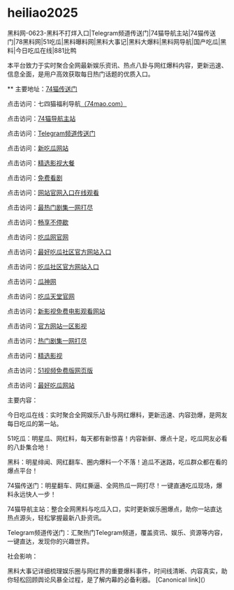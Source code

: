 # heiliao2025
黑料网-0623-黑料不打烊入口|Telegram频道传送门|74猫导航主站|74猫传送门|78黑料网|51吃瓜|黑料曝料网|黑料大事记|黑料大爆料|黑料网导航|国产吃瓜|黑料|今日吃瓜在线|881比鸭

本平台致力于实时聚合全网最新娱乐资讯、热点八卦与网红爆料内容，更新迅速、信息全面，是用户高效获取每日热门话题的优质入口。

** 主要地址：<a href="https://74mao.com/">74猫传送门</a>

点击访问：七四猫福利导航<a href="https://74mao.com/">（74mao.com）</a>

点击访问：<a href="https://74mao.com/">74猫导航主站</a>

点击访问：<a href="https://74mao.com/">Telegram频道传送门</a>

点击访问：<a href="https://cg1-46.pages.dev/">新吃瓜网站</a>

点击访问：<a href="https://cg2-46.pages.dev/">精选影视大餐</a>

点击访问：<a href="https://cg3-46.pages.dev/">免费看剧</a>

点击访问：<a href="https://cg4-46.pages.dev/">网站官网入口在线观看</a>

点击访问：<a href="https://cg1-47.pages.dev/">最热门剧集一网打尽</a>

点击访问：<a href="https://cg2-47.pages.dev/">畅享不停歇</a>

点击访问：<a href="https://cg3-47.pages.dev/">吃瓜网官网</a>

点击访问：<a href="https://cg4-47.pages.dev/">最好吃瓜社区官方网站入口</a>

点击访问：<a href="https://cg5-37.pages.dev/">吃瓜社区官方网站入口</a>

点击访问：<a href="https://cg6-37.pages.dev/">瓜神网</a>

点击访问：<a href="https://cg7-37.pages.dev/">吃瓜天堂官网</a>

点击访问：<a href="https://cg8-37.pages.dev/">新影视免费电影观看网站</a>

点击访问：<a href="https://cg9-37.pages.dev/">官方网站一区影视</a>

点击访问：<a href="https://cg1-35.pages.dev/">热门剧集一网打尽</a>

点击访问：<a href="https://cg2-35.pages.dev/">精选影视</a>

点击访问：<a href="https://pc8-34.pages.dev/">51视频免费版网页版</a>

点击访问：<a href="https://cg1-39.pages.dev/">最好吃瓜网站</a>

主要内容：

今日吃瓜在线：实时聚合全网娱乐八卦与网红爆料，更新迅速、内容劲爆，是网友每日吃瓜的第一站。

51吃瓜：明星瓜、网红料，每天都有新惊喜！内容新鲜、爆点十足，吃瓜网友必看的八卦集合地！

黑料：明星绯闻、网红翻车、圈内爆料一个不落！追瓜不迷路，吃瓜群众都在看的爆点平台！

74猫传送门：明星翻车、网红撕逼、全网热瓜一网打尽！一键直通吃瓜现场，爆料永远快人一步！

74猫导航主站：整合全网黑料与吃瓜入口，实时更新娱乐圈爆点，助你一站直达热点源头，轻松掌握最新八卦资讯。

Telegram频道传送门：汇聚热门Telegram频道，覆盖资讯、娱乐、资源等内容，一键直达，发现你的兴趣世界。

社会影响：

黑料大事记详细梳理娱乐圈与网红界的重要爆料事件，时间线清晰、内容真实，助你轻松回顾舆论风暴全过程，是了解内幕的必备利器。
[Canonical link](）
